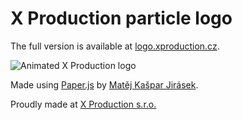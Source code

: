 
X Production particle logo
==========================

The full version is available at [logo.xproduction.cz](http://logo.xproduction.cz).

![Animated X Production logo](https://33.media.tumblr.com/39179abd7d011bf486f12a3b6b295d36/tumblr_njyyegPFzw1s14nrdo2_r1_500.gif)

Made using [Paper.js](http://paperjs.org) by [Matěj Kašpar Jirásek](http://mkj.is).

Proudly made at [X Production s.r.o.](http://www.xproduction.cz)
